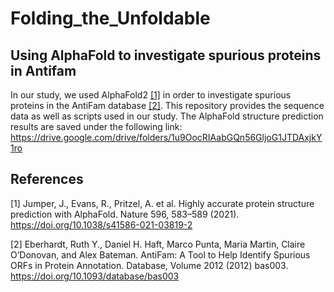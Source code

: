 # Folding_the_Unfoldable
## Using AlphaFold to investigate spurious proteins in Antifam

In our study, we used AlphaFold2 [[1]](#1) in order to investigate spurious proteins in the AntiFam database [[2]](#2). This repository provides the sequence data as well as scripts used in our study. The AlphaFold structure prediction results are saved under the following link:
https://drive.google.com/drive/folders/1u9OocRIAabGQn56GljoG1JTDAxjkY1ro

## References
<a id="1">[1]</a>
Jumper, J., Evans, R., Pritzel, A. et al.
Highly accurate protein structure prediction with AlphaFold.
Nature 596, 583–589 (2021). https://doi.org/10.1038/s41586-021-03819-2

<a id="2">[2]</a>
Eberhardt, Ruth Y., Daniel H. Haft, Marco Punta, Maria Martin, Claire O’Donovan, and Alex Bateman.
AntiFam: A Tool to Help Identify Spurious ORFs in Protein Annotation.
Database, Volume 2012 (2012) bas003. https://doi.org/10.1093/database/bas003